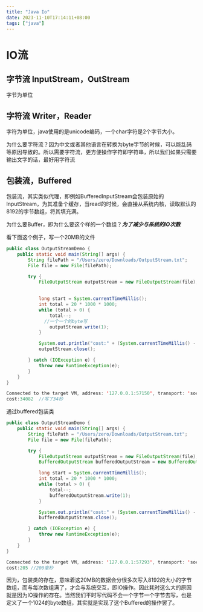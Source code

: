 ```yaml
---
title: "Java Io"
date: 2023-11-10T17:14:11+08:00
tags: ["java"]
---
```


# IO流

## 字节流 InputStream，OutStream

字节为单位

## 字符流 Writer，Reader

字符为单位，java使用的是unicode编码，一个char字符是2个字节大小。

为什么要字符流？因为中文或者其他语言在转换为byte字节的时候，可以能乱码等原因导致的。所以需要字符流，更方便操作字符即字符串，所以我们如果只需要输出文字的话，最好用字符流

## 包装流，Buffered

包装流，其实类似代理，即例如BufferedInputStream会包装原始的InputStream，为其准备个缓存，当read的时候，会直接从系统内核，读取默认的8192的字节数组，将其填充满。

为什么要Buffer，即为什么要这个样的一个数组？***为了减少与系统的IO次数***

看下面这个例子，写一个20MB的文件

```java
public class OutputStreamDemo {
    public static void main(String[] args) {
        String filePath = "/Users/zero/Downloads/OutputStream.txt";
        File file = new File(filePath);

        try {
            FileOutputStream outputStream = new FileOutputStream(file);
            

            long start = System.currentTimeMillis();
            int total = 20 * 1000 * 1000;
            while (total > 0) {
                total--;
              //一个一个的byte写
                outputStream.write(1);
            }

            System.out.println("cost:" + (System.currentTimeMillis() - start));
            outputStream.close();

        } catch (IOException e) {
            throw new RuntimeException(e);
        }
    }
}
```

```java
Connected to the target VM, address: '127.0.0.1:57150', transport: 'socket'
cost:34082  //写了34秒
```

通过buffered包装类

```java
public class OutputStreamDemo {
    public static void main(String[] args) {
        String filePath = "/Users/zero/Downloads/OutputStream.txt";
        File file = new File(filePath);

        try {
            FileOutputStream outputStream = new FileOutputStream(file);
            BufferedOutputStream bufferedOutputStream = new BufferedOutputStream(outputStream);

            long start = System.currentTimeMillis();
            int total = 20 * 1000 * 1000;
            while (total > 0) {
                total--;
                bufferedOutputStream.write(1);
            }

            System.out.println("cost:" + (System.currentTimeMillis() - start));
            bufferedOutputStream.close();

        } catch (IOException e) {
            throw new RuntimeException(e);
        }
    }
}
```

```java
Connected to the target VM, address: '127.0.0.1:57293', transport: 'socket'
cost:205 //200毫秒
```

因为，包装类的存在，意味着这20MB的数据会分很多次写入8192的大小的字节数组，而与每次数组满了，才会与系统交互，即IO操作。因此耗时这么大的原因就是因为IO操作的存在。当然我们平时写代码不会一个字节一个字节去写，也是定义了一个1024的byte数组，其实就是实现了这个Buffered的操作罢了。
